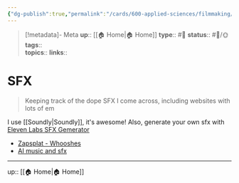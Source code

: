```yaml
---
{"dg-publish":true,"permalink":"/cards/600-applied-sciences/filmmaking/sfx/","title":"SFX"}
---
```


> [!metadata]- Meta
> **up**:: [[🏠 Home\|🏠 Home]]
> **type**:: #📝 
> **status**:: #📝/🌞
> **tags**::  
> **topics**:: 
> **links**::


# SFX

> Keeping track of the dope SFX I come across, including websites with lots of em

I use [[Soundly\|Soundly]], it's awesome! Also, generate your own sfx with [Eleven Labs SFX Gemerator](https://elevenlabs.io/app/sound-effects)

- [Zapsplat - Whooshes](https://www.zapsplat.com/sound-effect-category/whoosh/)
- [AI music and sfx](https://x.com/zumersultana/status/1733464611901555060?s=61&t=gyRX2W0x81b80X8f34EMoQ)

---
up:: [[🏠 Home\|🏠 Home]]

